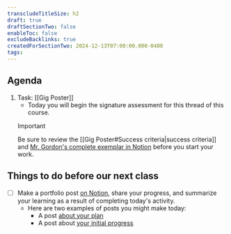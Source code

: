 ```yaml
---
transcludeTitleSize: h2
draft: true
draftSectionTwo: false
enableToc: false
excludeBacklinks: true
createdForSectionTwo: 2024-12-13T07:00:00.000-0400
tags:
---
```

## Agenda
1. Task: [[Gig Poster]]
	- Today you will begin the signature assessment for this thread of this course.
	> [!IMPORTANT]
	> 
	> Be sure to review the [[Gig Poster#Success criteria|success criteria]] and [Mr. Gordon's complete exemplar in Notion](https://lakefieldcs.notion.site/868d23e3bf67415b92f37f61086d6d3f?v=3ab707db12414dd68a511df18241f84c) before you start your work.

## Things to do before our next class
- [ ] Make a portfolio post [on Notion](https://notion.so), share your progress, and summarize your learning as a result of completing today's activity.
	- Here are two examples of posts you might make today:
		- A post [about your plan](https://www.notion.so/lakefieldcs/Thread-2-Day-12-Custom-Gig-Poster-Plan-fded8b0f598148389e3f2db52d0a700c?pvs=4)
		- A post about [your initial progress](https://www.notion.so/lakefieldcs/Thread-2-Day-13-Custom-Gig-Poster-v1-d5bbb39bf2fa4f998770b5cd48c7caf6?pvs=4)